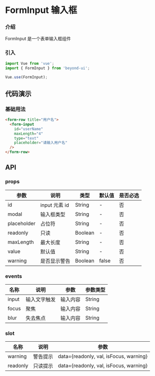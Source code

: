 # FormInput 输入框

### 介绍

FormInput 是一个表单输入框组件

### 引入

```js
import Vue from 'vue';
import { FormInput } from 'beyond-ui';

Vue.use(FormInput);
```

## 代码演示

### 基础用法

```html
<form-row title="用户名">
  <form-input
    id="userName"
    maxLength="4"
    type="text"
    placeholder="请输入用户名"
  />
</form-row>
```

## API

### props

| 参数        | 说明          | 类型    | 默认值 | 是否必选 |
| ----------- | ------------- | ------- | ------ | -------- |
| id          | input 元素 id | String  | -      | 否       |
| modal       | 输入框类型    | String  | -      | 否       |
| placeholder | 占位符        | String  | -      | 否       |
| readonly    | 只读          | Boolean | -      | 否       |
| maxLength   | 最大长度      | String  | -      | 否       |
| value       | 默认值        | String  | -      | 否       |
| warning     | 是否显示警告  | Boolean | false  | 否       |

### events

| 名称  | 说明         | 参数     | 参数类型 |
| ----- | ------------ | -------- | -------- |
| input | 输入文字触发 | 输入内容 | String   |
| focus | 聚焦         | 输入内容 | String   |
| blur  | 失去焦点     | 输入内容 | String   |

### slot

| 名称     | 说明     | 参数                                   |
| -------- | -------- | -------------------------------------- |
| warning  | 警告提示 | data={readonly, val, isFocus, warning} |
| readonly | 只读提示 | data={readonly, val, isFocus, warning} |
